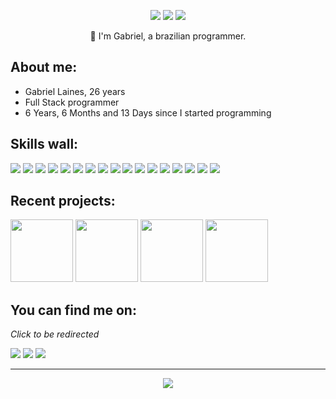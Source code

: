<p align="center"><a href="https://twitter.com/xDdgabrielDx"><img src="https://img.shields.io/badge/twitter-4D4577?style=for-the-badge&logoColor=F2F2F2&logo=twitter"/></a>
<a href="https://www.linkedin.com/in/gabriel-alves-dev/"><img src="https://img.shields.io/badge/linkedin-4D4577?style=for-the-badge&logoColor=F2F2F2&logo=linkedin"/></a>
<img src="https://komarev.com/ghpvc/?username=gabriellaines&style=for-the-badge&color=4D4577&logoColor=F2F2F2&logo=undefined"/></p>
<p align="center">👋 I'm Gabriel, a brazilian programmer.</p>

## **About me:**

* Gabriel Laines, 26 years
* Full Stack programmer
* 6 Years, 6 Months and 13 Days since I started programming

## **Skills wall:**

<p align="left"><img src="https://img.shields.io/badge/git-F73C7B?logo=git&style=for-the-badge&logoColor=F2F2F2"/>
<img src="https://img.shields.io/badge/javascript-F73C7B?logo=javascript&style=for-the-badge&logoColor=F2F2F2"/>
<img src="https://img.shields.io/badge/node.js-F73C7B?logo=node.js&style=for-the-badge&logoColor=F2F2F2"/>
<img src="https://img.shields.io/badge/jira-F73C7B?logo=jira&style=for-the-badge&logoColor=F2F2F2"/>
<img src="https://img.shields.io/badge/postgres-4D4577?logo=postgres&style=for-the-badge&logoColor=F2F2F2"/>
<img src="https://img.shields.io/badge/html5-4D4577?logo=html5&style=for-the-badge&logoColor=F2F2F2"/>
<img src="https://img.shields.io/badge/docker-393359?logo=docker&style=for-the-badge&logoColor=F2F2F2"/>
<img src="https://img.shields.io/badge/jest-4D4577?logo=jest&style=for-the-badge&logoColor=F2F2F2"/>
<img src="https://img.shields.io/badge/bootstrap-393359?logo=bootstrap&style=for-the-badge&logoColor=F2F2F2"/>
<img src="https://img.shields.io/badge/sass-F73C7B?logo=sass&style=for-the-badge&logoColor=F2F2F2"/>
<img src="https://img.shields.io/badge/github-4D4577?logo=github&style=for-the-badge&logoColor=F2F2F2"/>
<img src="https://img.shields.io/badge/css3-4D4577?logo=css3&style=for-the-badge&logoColor=F2F2F2"/>
<img src="https://img.shields.io/badge/express.js-F73C7B?logo=express&style=for-the-badge&logoColor=F2F2F2"/>
<img src="https://img.shields.io/badge/visual%20studio%20code-F73C7B?logo=visual%20studio%20code&style=for-the-badge&logoColor=F2F2F2"/>
<img src="https://img.shields.io/badge/npm-393359?logo=npm&style=for-the-badge&logoColor=F2F2F2"/>
<img src="https://img.shields.io/badge/typescript-F73C7B?logo=typescript&style=for-the-badge&logoColor=F2F2F2"/>
<img src="https://img.shields.io/badge/angular-F73C7B?logo=angular&style=for-the-badge&logoColor=F2F2F2"/></p>

## **Recent projects:**

<a href="https://github.com/gabriellaines/gabriellaines"><img src="https://github-readme-stats.vercel.app/api/pin/?username=gabriellaines&repo=gabriellaines&title_color=F73C7B&text_color=F2F2F2&bg_color=393359&border_color=121111&icon_color=F2F2F2&border_radius=20" height="100"/></a>
<a href="https://github.com/gabriellaines/streamdeck-plugin-smartthings"><img src="https://github-readme-stats.vercel.app/api/pin/?username=gabriellaines&repo=streamdeck-plugin-smartthings&title_color=F73C7B&text_color=F2F2F2&bg_color=393359&border_color=121111&icon_color=F2F2F2&border_radius=20" height="100"/></a>
<a href="https://github.com/gabriellaines/01-fundamentos-node"><img src="https://github-readme-stats.vercel.app/api/pin/?username=gabriellaines&repo=01-fundamentos-node&title_color=F73C7B&text_color=F2F2F2&bg_color=393359&border_color=121111&icon_color=F2F2F2&border_radius=20" height="100"/></a>
<a href="https://github.com/gabriellaines/gabriellaines.github.io"><img src="https://github-readme-stats.vercel.app/api/pin/?username=gabriellaines&repo=gabriellaines.github.io&title_color=F73C7B&text_color=F2F2F2&bg_color=393359&border_color=121111&icon_color=F2F2F2&border_radius=20" height="100"/></a>

## **You can find me on:**

*Click to be redirected*

<p align="left"><a href="https://twitter.com/xDdgabrielDx"><img src="https://img.shields.io/badge/twitter-4D4577?style=for-the-badge&logoColor=F2F2F2&logo=twitter"/></a>
<a href="https://www.linkedin.com/in/gabriel-alves-dev/"><img src="https://img.shields.io/badge/linkedin-4D4577?style=for-the-badge&logoColor=F2F2F2&logo=linkedin"/></a>
<a href="mailto:gabrielantonio20111@hotmail.com"><img src="https://img.shields.io/badge/email-4D4577?logo=gmail&style=for-the-badge&logoColor=F2F2F2"/></a></p>

<hr>

<p align="center"><img src="https://github-readme-stats.vercel.app/api/?username=gabriellaines&style=for-the-badge&title_color=F73C7B&text_color=F2F2F2&bg_color=393359&border_color=121111&show_icons=true&icon_color=F2F2F2&rank_icon=github"/></p>